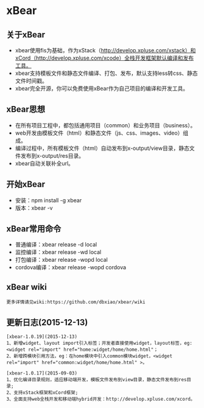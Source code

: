 # xBear

## 关于xBear

* xbear使用fis为基础，作为xStack（http://develop.xpluse.com/xstack）和xCord（http://develop.xpluse.com/xcode）全栈开发框架默认编译和发布工具。
* xbear支持模板文件和静态文件编译、打包、发布，默认支持less转css、静态文件时间戳。
* xbear完全开源，你可以免费使用xBear作为自己项目的编译和开发工具。

## xBear思想

* 在所有项目工程中，都包括通用项目（common）和业务项目（business）。
* web开发由模板文件（html）和静态文件（js、css、images、video）组成。
* 编译过程中，所有模板文件（html）自动发布到x-output/view目录，静态文件发布到x-output/res目录。
* xbear自动关联补全url。

## 开始xBear

* 安装：npm install -g xbear
* 版本：xbear -v

## xBear常用命令

* 普通编译：xbear release -d local
* 监控编译：xbear release -wd local
* 打包编译：xbear release -wopd local
* cordova编译：xbear release -wopd cordova


## xBear wiki

	更多详情请见wiki:https://github.com/dbxiao/xbear/wiki


## 更新日志(2015-12-13)

	[xbear-1.0.19](2015-12-13)
	1、新增widget、layout import引入标签；开发者直接使用widget，layout标签，eg:<widget rel="import" href="home:widget/home/home.html"；
	2、新增跨模块引用方法，eg：在home模块中引入common模块widget，<widget rel="import" href="common:widget/home/home.html" >。

	[xbear-1.0.17](2015-09-03)
	1、优化编译目录规则，适应移动端开发，模板文件发布到view目录，静态文件发布到res目录;
	2、支持xStack框架和xCord框架;
	3、全面支持web全栈开发和移动端hybrid开发：http://develop.xpluse.com/xcord。
